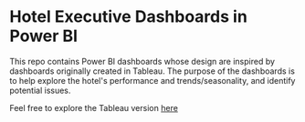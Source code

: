 # Hotel Executive Dashboards in Power BI

This repo contains Power BI dashboards whose design are inspired by dashboards originally created in Tableau.
The purpose of the dashboards is to help explore the hotel's performance and trends/seasonality, and identify potential issues.

Feel free to explore the Tableau version [here](https://public.tableau.com/app/profile/dimitris.angelides/viz/HotelExecutiveDashboards/HotelExecutiveSummaryReport)
